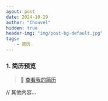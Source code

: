 ```yaml
---
ayout: post
date: 2024-10-29
author: "Chouvel"
hidden: true
header-img: "img/post-bg-default.jpg"
tags:
    - 简历
---
```

### 1. 简历预览

> 📄 [查看我的简历](/resume/)

// 其他内容...
